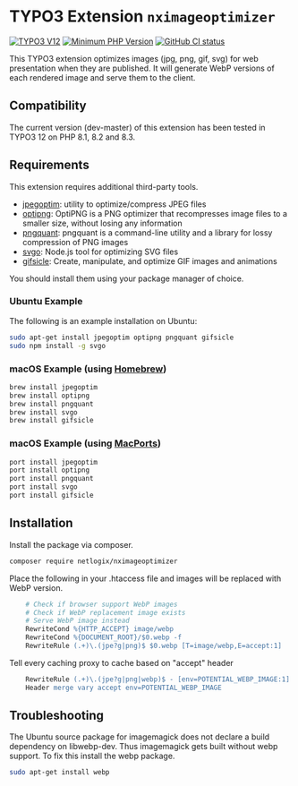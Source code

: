 # TYPO3 Extension `nximageoptimizer`

[![TYPO3 V12](https://img.shields.io/badge/TYPO3-12-orange.svg)](https://get.typo3.org/version/11)
[![Minimum PHP Version](https://img.shields.io/badge/php-%3E%3D%208.1-8892BF.svg)](https://php.net/)
[![GitHub CI status](https://github.com/netlogix/nximageoptimizer/actions/workflows/ci.yml/badge.svg?branch=master)](https://github.com/netlogix/nximageoptimizer/actions)


This TYPO3 extension optimizes images (jpg, png, gif, svg) for web presentation when they are published.
It will generate WebP versions of each rendered image and serve them to the client.

## Compatibility

The current version (dev-master) of this extension has been tested in TYPO3 12 on PHP 8.1, 8.2 and 8.3.

## Requirements

This extension requires additional third-party tools.
* [jpegoptim](https://github.com/tjko/jpegoptim): utility to optimize/compress JPEG files
* [optipng](http://optipng.sourceforge.net/): OptiPNG is a PNG optimizer that recompresses image files to a smaller size, without losing any information
* [pngquant](https://pngquant.org/): pngquant is a command-line utility and a library for lossy compression of PNG images
* [svgo](https://github.com/svg/svgo): Node.js tool for optimizing SVG files
* [gifsicle](https://github.com/kohler/gifsicle): Create, manipulate, and optimize GIF images and animations

You should install them using your package manager of choice.

### Ubuntu Example

The following is an example installation on Ubuntu:
```bash
sudo apt-get install jpegoptim optipng pngquant gifsicle
sudo npm install -g svgo
```

### macOS Example (using [Homebrew](https://brew.sh/))


```bash
brew install jpegoptim
brew install optipng
brew install pngquant
brew install svgo
brew install gifsicle
```

### macOS Example (using [MacPorts](https://www.macports.org/))

```bash
port install jpegoptim
port install optipng
port install pngquant
port install svgo
port install gifsicle
```

## Installation

Install the package via composer.

```bash
composer require netlogix/nximageoptimizer
```


Place the following in your .htaccess file and images will be replaced with WebP version.
```apache
	# Check if browser support WebP images
	# Check if WebP replacement image exists
	# Serve WebP image instead
	RewriteCond %{HTTP_ACCEPT} image/webp
	RewriteCond %{DOCUMENT_ROOT}/$0.webp -f
	RewriteRule (.+)\.(jpe?g|png)$ $0.webp [T=image/webp,E=accept:1]
```

Tell every caching proxy to cache based on "accept" header
```apache
	RewriteRule (.+)\.(jpe?g|png|webp)$ - [env=POTENTIAL_WEBP_IMAGE:1]
	Header merge vary accept env=POTENTIAL_WEBP_IMAGE
```

## Troubleshooting

The Ubuntu source package for imagemagick does not declare a build dependency on libwebp-dev.
Thus imagemagick gets built without webp support.
To fix this install the webp package.
```bash
sudo apt-get install webp
```
